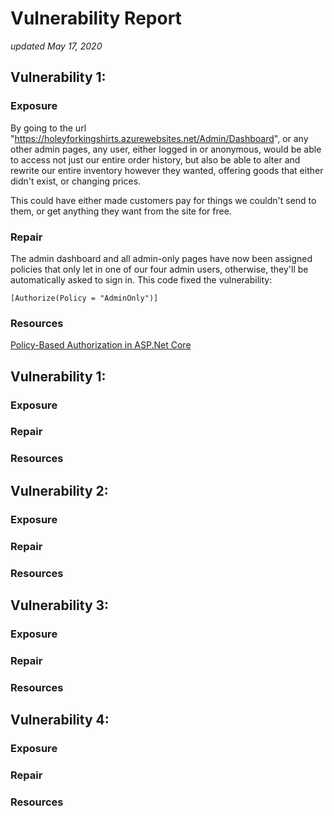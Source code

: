 # Vulnerability Report
*updated May 17, 2020*

## Vulnerability 1:

### Exposure
By going to the url "https://holeyforkingshirts.azurewebsites.net/Admin/Dashboard", or any other admin pages,
any user, either logged in or anonymous, would be able to access not just our entire order history, 
but also be able to alter and rewrite our entire inventory however they
wanted, offering goods that either didn't exist, or changing prices.

This could have either made customers pay for things we couldn't send to them, or get anything they want from the site for free.

### Repair
The admin dashboard and all admin-only pages have now been assigned policies that only let in one of our four admin users, otherwise,
they'll be automatically asked to sign in. This code fixed the vulnerability:  
  
  `[Authorize(Policy = "AdminOnly")]`

### Resources
[Policy-Based Authorization in ASP.Net Core](https://docs.microsoft.com/en-us/aspnet/core/security/authorization/policies?view=aspnetcore-3.1)

## Vulnerability 1:

### Exposure


### Repair


### Resources


## Vulnerability 2:

### Exposure


### Repair


### Resources


## Vulnerability 3:

### Exposure


### Repair


### Resources


## Vulnerability 4:

### Exposure


### Repair


### Resources

